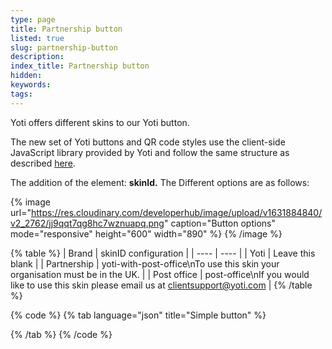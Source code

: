 ```yaml
---
type: page
title: Partnership button
listed: true
slug: partnership-button
description: 
index_title: Partnership button
hidden: 
keywords: 
tags: 
---
```


Yoti offers different skins to our Yoti button. 

The new set of Yoti buttons and QR code styles use the client-side JavaScript library provided by Yoti and follow the same structure as described [here](/yoti-developer-documentation/v6.0/digital-id/lcreatebutton).

The addition of the element: **skinId.** The Different options are as follows:

{% image url="https://res.cloudinary.com/developerhub/image/upload/v1631884840/v2_2762/jj9qqt7qg8hc7wznuapq.png" caption="Button options" mode="responsive" height="600" width="890" %}
{% /image %}

{% table %}
| Brand | skinID configuration | 
| ---- | ---- | 
| Yoti | Leave this blank | 
| Partnership | yoti-with-post-office\nTo use this skin your organisation must be in the UK. | 
| Post office | post-office\nIf you would like to use this skin please email us at [clientsupport@yoti.com](mailto:clientsupport@yoti.com) | 
{% /table %}

{% code %}
{% tab language="json" title="Simple button" %}
<!-- Simple Button Generation -->

<head>
  <script src="https://www.yoti.com/share/client/"></script>
</head>

<body>
  <!-- Yoti element will be rendered inside this DOM node -->
  <div id="xxx"></div>

  <!-- This script snippet will also be required in your HTML body -->
  <script>
    window.Yoti.Share.init({
      elements: [
        {
          domId: "xxx",
          scenarioId: "xxxxxx-xxxx-xxxx-xxxx-xxxxxxxxxxxx",
          clientSdkId: "xxxxxx-xxxx-xxxx-xxxx-xxxxxxxxxxxx",
          displayLearnMoreLink: true,
          skinId:"yoti-with-post-office"

        }
      ]
    });
  </script>
</body>
{% /tab %}
{% /code %}